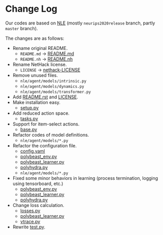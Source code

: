 # Change Log

Our codes are based on [NLE](https://github.com/facebookresearch/nle) (mostly `neurips2020release` branch, partly `master` branch).

The changes are as follows:

- Rename original README.
    - `README.md` -> [README.md](/original-README.md)
    - `README.nh` -> [README.nh](/original-README.nh)
- Rename NetHack license.
    - `LICENSE` -> [nethack-LICENSE](/nethack-LICENSE)
- Remove unused files.
    - `nle/agent/models/intrinsic.py`
    - `nle/agent/models/dynamics.py`
    - `nle/agent/models/transformer.py`
- Add [README.rst](/README.rst) and [LICENSE](/LICENSE).
- Make installation easy.
    - [setup.py](/setup.py)
- Add reduced action space.
    - [tasks.py](/nle/env/tasks.py)
- Support for item-select actions.
    - [base.py](/nle/env/base.py)
- Refactor codes of model definitions.
    - `nle/agent/models/*.py`
- Refactor the configuration file.
    - [config.yaml](/nle/agent/config.yaml)
    - [polybeast_env.py](/nle/agent/polybeast_env.py)
    - [polybeast_learner.py](/nle/agent/polybeast_learner.py)
    - [polyhydra.py](/nle/agent/polyhydra.py)
    - `nle/agent/models/*.py`
- Fixed some minor behaviors in learning (process termination, logging using tensorboard, etc.)
    - [polybeast_env.py](/nle/agent/polybeast_env.py)
    - [polybeast_learner.py](/nle/agent/polybeast_learner.py)
    - [polyhydra.py](/nle/agent/polyhydra.py)
- Change loss calculation.
    - [losses.py](/nle/agent/models/losses.py)
    - [polybeast_learner.py](/nle/agent/polybeast_learner.py)
    - [vtrace.py](/nle/agent/core/vtrace.py)
- Rewrite [test.py](/nle/agent/test.py).
